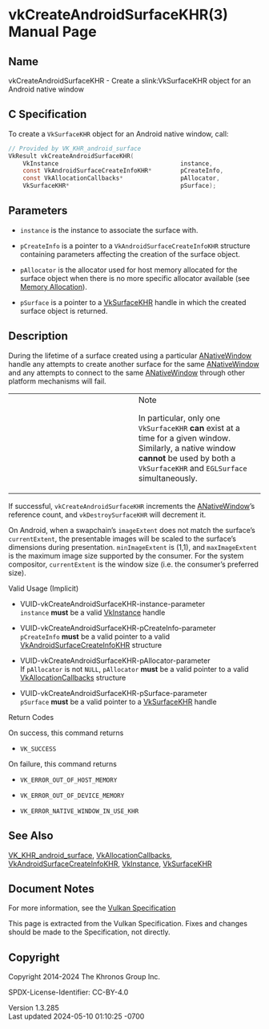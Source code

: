 # vkCreateAndroidSurfaceKHR(3) Manual Page

## Name

vkCreateAndroidSurfaceKHR - Create a slink:VkSurfaceKHR object for an
Android native window



## <a href="#_c_specification" class="anchor"></a>C Specification

To create a `VkSurfaceKHR` object for an Android native window, call:

``` c
// Provided by VK_KHR_android_surface
VkResult vkCreateAndroidSurfaceKHR(
    VkInstance                                  instance,
    const VkAndroidSurfaceCreateInfoKHR*        pCreateInfo,
    const VkAllocationCallbacks*                pAllocator,
    VkSurfaceKHR*                               pSurface);
```

## <a href="#_parameters" class="anchor"></a>Parameters

- `instance` is the instance to associate the surface with.

- `pCreateInfo` is a pointer to a `VkAndroidSurfaceCreateInfoKHR`
  structure containing parameters affecting the creation of the surface
  object.

- `pAllocator` is the allocator used for host memory allocated for the
  surface object when there is no more specific allocator available (see
  <a
  href="https://registry.khronos.org/vulkan/specs/1.3-extensions/html/vkspec.html#memory-allocation"
  target="_blank" rel="noopener">Memory Allocation</a>).

- `pSurface` is a pointer to a [VkSurfaceKHR](https://registry.khronos.org/vulkan/specs/1.3-extensions/man/html/VkSurfaceKHR.html) handle
  in which the created surface object is returned.

## <a href="#_description" class="anchor"></a>Description

During the lifetime of a surface created using a particular
[ANativeWindow](https://registry.khronos.org/vulkan/specs/1.3-extensions/man/html/ANativeWindow.html) handle any attempts to create
another surface for the same [ANativeWindow](https://registry.khronos.org/vulkan/specs/1.3-extensions/man/html/ANativeWindow.html) and any
attempts to connect to the same [ANativeWindow](https://registry.khronos.org/vulkan/specs/1.3-extensions/man/html/ANativeWindow.html)
through other platform mechanisms will fail.

<table>
<colgroup>
<col style="width: 50%" />
<col style="width: 50%" />
</colgroup>
<tbody>
<tr class="odd">
<td class="icon"><em></em></td>
<td class="content">Note
<p>In particular, only one <code>VkSurfaceKHR</code>
<strong>can</strong> exist at a time for a given window. Similarly, a
native window <strong>cannot</strong> be used by both a
<code>VkSurfaceKHR</code> and <code>EGLSurface</code>
simultaneously.</p></td>
</tr>
</tbody>
</table>

If successful, `vkCreateAndroidSurfaceKHR` increments the
[ANativeWindow](https://registry.khronos.org/vulkan/specs/1.3-extensions/man/html/ANativeWindow.html)’s reference count, and
`vkDestroySurfaceKHR` will decrement it.

On Android, when a swapchain’s `imageExtent` does not match the
surface’s `currentExtent`, the presentable images will be scaled to the
surface’s dimensions during presentation. `minImageExtent` is (1,1), and
`maxImageExtent` is the maximum image size supported by the consumer.
For the system compositor, `currentExtent` is the window size (i.e. the
consumer’s preferred size).

Valid Usage (Implicit)

- <a href="#VUID-vkCreateAndroidSurfaceKHR-instance-parameter"
  id="VUID-vkCreateAndroidSurfaceKHR-instance-parameter"></a>
  VUID-vkCreateAndroidSurfaceKHR-instance-parameter  
  `instance` **must** be a valid [VkInstance](https://registry.khronos.org/vulkan/specs/1.3-extensions/man/html/VkInstance.html) handle

- <a href="#VUID-vkCreateAndroidSurfaceKHR-pCreateInfo-parameter"
  id="VUID-vkCreateAndroidSurfaceKHR-pCreateInfo-parameter"></a>
  VUID-vkCreateAndroidSurfaceKHR-pCreateInfo-parameter  
  `pCreateInfo` **must** be a valid pointer to a valid
  [VkAndroidSurfaceCreateInfoKHR](https://registry.khronos.org/vulkan/specs/1.3-extensions/man/html/VkAndroidSurfaceCreateInfoKHR.html)
  structure

- <a href="#VUID-vkCreateAndroidSurfaceKHR-pAllocator-parameter"
  id="VUID-vkCreateAndroidSurfaceKHR-pAllocator-parameter"></a>
  VUID-vkCreateAndroidSurfaceKHR-pAllocator-parameter  
  If `pAllocator` is not `NULL`, `pAllocator` **must** be a valid
  pointer to a valid [VkAllocationCallbacks](https://registry.khronos.org/vulkan/specs/1.3-extensions/man/html/VkAllocationCallbacks.html)
  structure

- <a href="#VUID-vkCreateAndroidSurfaceKHR-pSurface-parameter"
  id="VUID-vkCreateAndroidSurfaceKHR-pSurface-parameter"></a>
  VUID-vkCreateAndroidSurfaceKHR-pSurface-parameter  
  `pSurface` **must** be a valid pointer to a
  [VkSurfaceKHR](https://registry.khronos.org/vulkan/specs/1.3-extensions/man/html/VkSurfaceKHR.html) handle

Return Codes

On success, this command returns  
- `VK_SUCCESS`

On failure, this command returns  
- `VK_ERROR_OUT_OF_HOST_MEMORY`

- `VK_ERROR_OUT_OF_DEVICE_MEMORY`

- `VK_ERROR_NATIVE_WINDOW_IN_USE_KHR`

## <a href="#_see_also" class="anchor"></a>See Also

[VK_KHR_android_surface](https://registry.khronos.org/vulkan/specs/1.3-extensions/man/html/VK_KHR_android_surface.html),
[VkAllocationCallbacks](https://registry.khronos.org/vulkan/specs/1.3-extensions/man/html/VkAllocationCallbacks.html),
[VkAndroidSurfaceCreateInfoKHR](https://registry.khronos.org/vulkan/specs/1.3-extensions/man/html/VkAndroidSurfaceCreateInfoKHR.html),
[VkInstance](https://registry.khronos.org/vulkan/specs/1.3-extensions/man/html/VkInstance.html), [VkSurfaceKHR](https://registry.khronos.org/vulkan/specs/1.3-extensions/man/html/VkSurfaceKHR.html)

## <a href="#_document_notes" class="anchor"></a>Document Notes

For more information, see the <a
href="https://registry.khronos.org/vulkan/specs/1.3-extensions/html/vkspec.html#vkCreateAndroidSurfaceKHR"
target="_blank" rel="noopener">Vulkan Specification</a>

This page is extracted from the Vulkan Specification. Fixes and changes
should be made to the Specification, not directly.

## <a href="#_copyright" class="anchor"></a>Copyright

Copyright 2014-2024 The Khronos Group Inc.

SPDX-License-Identifier: CC-BY-4.0

Version 1.3.285  
Last updated 2024-05-10 01:10:25 -0700
